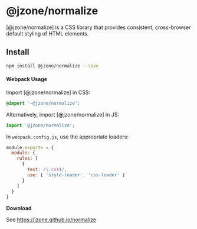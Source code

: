 # @jzone/normalize

[@jzone/normalize] is a CSS library that provides consistent,
cross-browser default styling of HTML elements.

## Install

```sh
npm install @jzone/normalize --save
```

#### Webpack Usage

Import [@jzone/normalize] in CSS:

```css
@import '~@jzone/normalize';
```

Alternatively, import [@jzone/normalize] in JS:

```js
import '@jzone/normalize';
```

In `webpack.config.js`, use the appropriate loaders:

```js
module.exports = {
  module: {
    rules: [
      {
        test: /\.css$/,
        use: [ 'style-loader', 'css-loader' ]
      }
    ]
  }
}
```

**Download**

See https://jzone.github.io/normalize

<br/>
<br/>